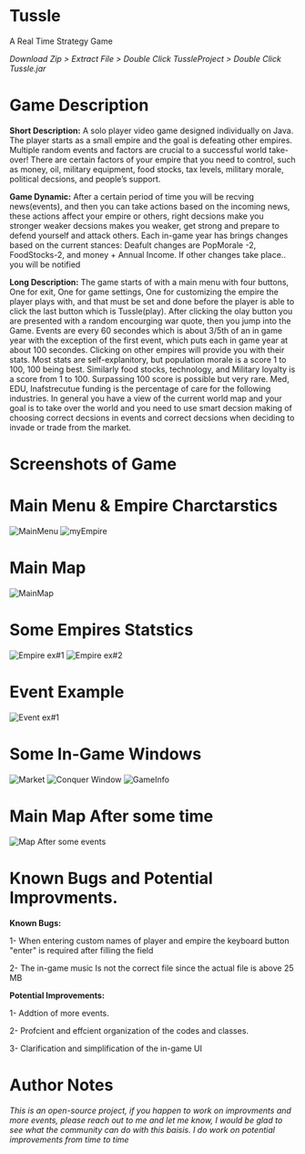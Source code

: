 # Tussle
A Real Time Strategy Game

*Download Zip > Extract File > Double Click TussleProject > Double Click Tussle.jar*

# Game Description
**Short Description:** A solo player video game designed individually on Java. The player starts as a small empire and the goal is defeating other empires. Multiple random events and factors are crucial to a successful world take-over! There are certain factors of your empire that you need to control, such as money, oil, military equipment, food stocks, tax levels, military morale, political decsions, and people’s support.

**Game Dynamic:** After a certain period of time you will be recving news(events), and then you can take actions based on the incoming news, these actions affect your empire or others, right decsions make you stronger weaker decsions makes you weaker, get strong and prepare to defend yourself and attack others. Each in-game year has brings changes based on the current stances: Deafult changes are PopMorale -2, FoodStocks-2, and money + Annual Income. If other changes take place.. you will be notified

**Long Description:** The game starts of with a main menu with four buttons, One for exit, One for game settings, One for customizing the empire the player plays with, and that must be set and done before the player is able to click the last button which is Tussle(play). After clicking the olay button you are presented with a random encourging war quote, then you jump into the Game. Events are every 60 secondes which is about 3/5th of an in game year with the exception of the first event, which puts each in game year at about 100 secondes. Clicking on other empires will provide you with their stats. Most stats are self-explanitory, but population morale is a score 1 to 100, 100 being best. Similarly food stocks, technology, and Military loyalty is a score from 1 to 100. Surpassing 100 score is possible but very rare. Med, EDU, Inafstrecutue funding is the percentage of care for the following industries. In general you have a view of the current world map and your goal  is to take over the world and you need to use smart decsion making of choosing correct decsions in events and correct decsions when deciding to invade or trade from the market.

# Screenshots of Game

# Main Menu & Empire Charctarstics
![MainMenu](https://user-images.githubusercontent.com/106610412/172017536-701ffb3f-bbb8-4ce7-94eb-8a8e18445534.PNG)
![myEmpire](https://user-images.githubusercontent.com/106610412/172017542-fee8d2cc-11e1-43c0-8073-de3004938650.PNG)

# Main Map
![MainMap](https://user-images.githubusercontent.com/106610412/172017545-4456d5e7-d4f0-4d63-9ff2-efc1f8c8ba81.PNG)

# Some Empires Statstics
![Empire ex#1](https://user-images.githubusercontent.com/106610412/172017559-f745e5b6-2b26-4529-b06c-2b293ed7764f.PNG)
![Empire ex#2](https://user-images.githubusercontent.com/106610412/172017562-9ff095f0-1457-41e2-835d-c1a843393bb9.PNG)

# Event Example
![Event ex#1](https://user-images.githubusercontent.com/106610412/172017578-9ca8fae2-e2f9-4f09-8218-7d34a6b55f05.PNG)

# Some In-Game Windows
![Market](https://user-images.githubusercontent.com/106610412/172017567-7c6b9567-15ab-4081-8a8b-79fa79709855.PNG)
![Conquer Window](https://user-images.githubusercontent.com/106610412/172017572-ecb7bda2-c73e-420c-bcf5-15599e721775.PNG)
![GameInfo](https://user-images.githubusercontent.com/106610412/172017584-5bbba3e3-72f1-4085-a4d6-1095b2624f17.PNG)

# Main Map After some time
![Map After some events](https://user-images.githubusercontent.com/106610412/172017588-9ef300aa-7266-4908-b81c-290822fb141b.PNG)


# Known Bugs and Potential Improvments.

**Known Bugs:**

1- When entering custom names of player and empire the keyboard button "enter" is required after filling the field

2- The in-game music Is not the correct file since the actual file is above 25 MB

**Potential Improvements:**

1- Addtion of more events.

2- Profcient and effcient organization of the codes and classes.

3- Clarification and simplification of the in-game UI

# Author Notes
*This is an open-source project, if you happen to work on improvments and more events, please reach out to me and let me know, I would be glad to see what the community can do with this baisis. I do work on potential improvements from time to time*
